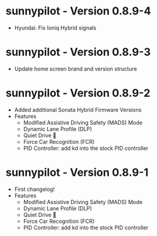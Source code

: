 sunnypilot - Version 0.8.9-4
========================
* Hyundai: Fix Ioniq Hybrid signals

sunnypilot - Version 0.8.9-3
========================
 * Update home screen brand and version structure

sunnypilot - Version 0.8.9-2
========================
 * Added additional Sonata Hybrid Firmware Versions
 * Features
   * Modified Assistive Driving Safety (MADS) Mode
   * Dynamic Lane Profile (DLP)
   * Quiet Drive 🤫
   * Force Car Recognition (FCR)
   * PID Controller: add kd into the stock PID controller

sunnypilot - Version 0.8.9-1
========================
 * First changelog!
 * Features
   * Modified Assistive Driving Safety (MADS) Mode
   * Dynamic Lane Profile (DLP)
   * Quiet Drive 🤫
   * Force Car Recognition (FCR)
   * PID Controller: add kd into the stock PID controller

